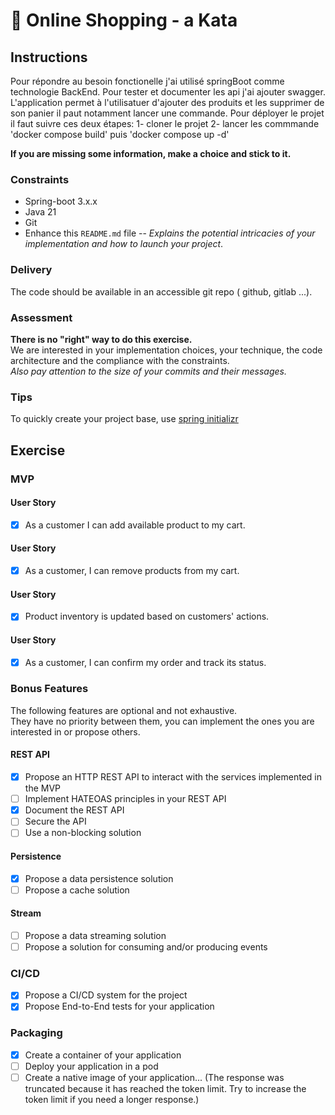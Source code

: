 # 🛒 Online Shopping - a Kata

## Instructions
Pour répondre au besoin fonctionelle j'ai utilisé springBoot comme technologie BackEnd. Pour tester et documenter les api j'ai ajouter swagger. 
L'application permet à l'utilisatuer d'ajouter des produits et les supprimer de son panier il paut notamment lancer une commande.
Pour déployer le projet il faut suivre ces deux étapes:
  1- cloner le projet
  2- lancer les commmande 'docker compose build' puis 'docker compose up -d'

**If you are missing some information, make a choice and stick to it.**

### Constraints
- Spring-boot 3.x.x
- Java 21
- Git
- Enhance this `README.md` file -- _Explains the potential intricacies of your implementation and how to launch your project_.

### Delivery
The code should be available in an accessible git repo ( github, gitlab ...).

### Assessment
**There is no "right" way to do this exercise.**\
We are interested in your implementation choices, your technique, the code architecture and the compliance with the constraints.\
_Also pay attention to the size of your commits and their messages._

### Tips
To quickly create your project base, use [spring initializr](https://start.spring.io/)

## Exercise
### MVP
#### User Story
- [X] As a customer I can add available product to my cart.

#### User Story
- [X] As a customer, I can remove products from my cart.

#### User Story
- [X] Product inventory is updated based on customers' actions.

#### User Story
- [X] As a customer, I can confirm my order and track its status.


### Bonus Features
The following features are optional and not exhaustive.\
They have no priority between them, you can implement the ones you are interested in or propose others.

#### REST API
- [X] Propose an HTTP REST API to interact with the services implemented in the MVP
- [ ] Implement HATEOAS principles in your REST API
- [X] Document the REST API
- [ ] Secure the API
- [ ] Use a non-blocking solution

#### Persistence
- [X] Propose a data persistence solution
- [ ] Propose a cache solution

#### Stream
- [ ] Propose a data streaming solution
- [ ] Propose a solution for consuming and/or producing events

### CI/CD
- [X] Propose a CI/CD system for the project
- [X] Propose End-to-End tests for your application

### Packaging
- [X] Create a container of your application
- [ ] Deploy your application in a pod
- [ ] Create a native image of your application... (The response was truncated because it has reached the token limit. Try to increase the token limit if you need a longer response.)
